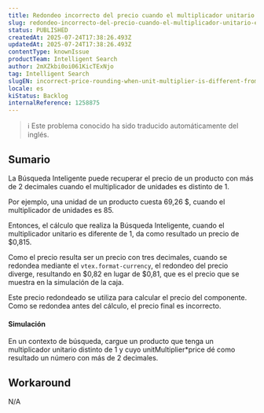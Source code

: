 ```yaml
---
title: Redondeo incorrecto del precio cuando el multiplicador unitario es distinto de uno
slug: redondeo-incorrecto-del-precio-cuando-el-multiplicador-unitario-es-distinto-de-uno
status: PUBLISHED
createdAt: 2025-07-24T17:38:26.493Z
updatedAt: 2025-07-24T17:38:26.493Z
contentType: knownIssue
productTeam: Intelligent Search
author: 2mXZkbi0oi061KicTExNjo
tag: Intelligent Search
slugEN: incorrect-price-rounding-when-unit-multiplier-is-different-from-one
locale: es
kiStatus: Backlog
internalReference: 1258875
---
```


>ℹ️ Este problema conocido ha sido traducido automáticamente del inglés.

## Sumario


La Búsqueda Inteligente puede recuperar el precio de un producto con más de 2 decimales cuando el multiplicador de unidades es distinto de 1.

Por ejemplo, una unidad de un producto cuesta 69,26 $, cuando el multiplicador de unidades es 85.

Entonces, el cálculo que realiza la Búsqueda Inteligente, cuando el multiplicador unitario es diferente de 1, da como resultado un precio de $0,815.

Como el precio resulta ser un precio con tres decimales, cuando se redondea mediante el `vtex.format-currency`, el redondeo del precio diverge, resultando en $0,82 en lugar de $0,81, que es el precio que se muestra en la simulación de la caja.

Este precio redondeado se utiliza para calcular el precio del componente. Como se redondea antes del cálculo, el precio final es incorrecto.


#### Simulación


En un contexto de búsqueda, cargue un producto que tenga un multiplicador unitario distinto de 1 y cuyo unitMultiplier*price dé como resultado un número con más de 2 decimales.

## Workaround


N/A


